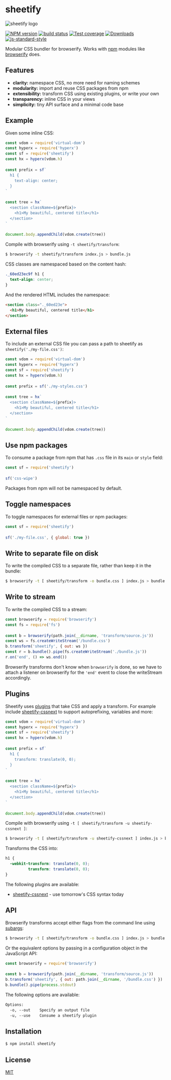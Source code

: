 # sheetify
<img
  alt="sheetify logo"
  height="100"
  style="max-width: 100%"
  data-canonical-src="https://github.com/sheetify/logo"
  src="https://raw.githubusercontent.com/sheetify/logo/master/512v6.png">

[![NPM version][npm-image]][npm-url]
[![build status][travis-image]][travis-url]
[![Test coverage][codecov-image]][codecov-url]
[![Downloads][downloads-image]][downloads-url]
[![js-standard-style][standard-image]][standard-url]

Modular CSS bundler for browserify. Works with [npm](http://npmjs.org/) modules
like [browserify](http://browserify.org/) does.

## Features
- __clarity:__ namespace CSS, no more need for naming schemes
- __modularity:__ import and reuse CSS packages from npm
- __extensibility:__ transform CSS using existing plugins, or write your own
- __transparency:__ inline CSS in your views
- __simplicity:__ tiny API surface and a minimal code base

## Example
Given some inline CSS:
```js
const vdom = require('virtual-dom')
const hyperx = require('hyperx')
const sf = require('sheetify')
const hx = hyperx(vdom.h)

const prefix = sf`
  h1 {
    text-align: center;
  }
`

const tree = hx`
  <section className=${prefix}>
    <h1>My beautiful, centered title</h1>
  </section>
`

document.body.appendChild(vdom.create(tree))
```

Compile with browserify using `-t sheetify/transform`:
```sh
$ browserify -t sheetify/transform index.js > bundle.js
```

CSS classes are namespaced based on the content hash:
```css
._60ed23ec9f h1 {
  text-align: center;
}
```

And the rendered HTML includes the namespace:
```html
<section class="._60ed23e">
  <h1>My beautiful, centered title</h1>
</section>
```

## External files
To include an external CSS file you can pass a path to sheetify as
`sheetify('./my-file.css')`:
```js
const vdom = require('virtual-dom')
const hyperx = require('hyperx')
const sf = require('sheetify')
const hx = hyperx(vdom.h)

const prefix = sf('./my-styles.css')

const tree = hx`
  <section className=${prefix}>
    <h1>My beautiful, centered title</h1>
  </section>
`

document.body.appendChild(vdom.create(tree))
```

## Use npm packages
To consume a package from npm that has `.css` file in its `main` or `style`
field:
```js
const sf = require('sheetify')

sf('css-wipe')
```
Packages from npm will not be namespaced by default.

## Toggle namespaces
To toggle namespaces for external files or npm packages:
```js
const sf = require('sheetify')

sf('./my-file.css', { global: true })
```

## Write to separate file on disk
To write the compiled CSS to a separate file, rather than keep it in the
bundle:
```sh
$ browserify -t [ sheetify/transform -o bundle.css ] index.js > bundle.js
```

## Write to stream
To write the compiled CSS to a stream:
```js
const browserify = require('browserify')
const fs = require('fs')

const b = browserify(path.join(__dirname, 'transform/source.js'))
const ws = fs.createWriteStream('/bundle.css')
b.transform('sheetify', { out: ws })
const r = b.bundle().pipe(fs.createWriteStream('./bundle.js'))
r.on('end', () => ws.end())
```
Browserify transforms don't know when `browserify` is done, so we have to
attach a listener on browserify for the `'end'` event to close the writeStream
accordingly.

## Plugins
Sheetify uses [plugins](#plugins) that take CSS and apply a transform.
For example include
[sheetify-cssnext](https://github.com/sheetify/sheetify-cssnext) to support
autoprefixing, variables and more:
```js
const vdom = require('virtual-dom')
const hyperx = require('hyperx')
const sf = require('sheetify')
const hx = hyperx(vdom.h)

const prefix = sf`
  h1 {
    transform: translate(0, 0);
  }
`

const tree = hx`
  <section className=${prefix}>
    <h1>My beautiful, centered title</h1>
  </section>
`

document.body.appendChild(vdom.create(tree))
```

Compile with browserify using `-t [ sheetify/transform -u sheetify-cssnext ]`:
```sh
$ browserify -t [ sheetify/transform -u sheetify-cssnext ] index.js > bundle.js
```

Transforms the CSS into:
```css
h1 {
  -webkit-transform: translate(0, 0);
          transform: translate(0, 0);
}
```

The following plugins are available:
- [sheetify-cssnext](https://github.com/sheetify/sheetify-cssnext) - use
  tomorrow's CSS syntax today

## API
Browserify transforms accept either flags from the command line using
[subargs](https://github.com/substack/subarg):
```sh
$ browserify -t [ sheetify/transform -o bundle.css ] index.js > bundle.js
```
Or the equivalent options by passing in a configuration object in the
JavaScript API:
```js
const browserify = require('browserify')

const b = browserify(path.join(__dirname, 'transform/source.js'))
b.transform('sheetify', { out: path.join(__dirname, '/bundle.css') })
b.bundle().pipe(process.stdout)
```
The following options are available:
```txt
Options:
  -o, --out    Specify an output file
  -u, --use    Consume a sheetify plugin
```

## Installation
```sh
$ npm install sheetify
```

## License
[MIT](https://tldrlegal.com/license/mit-license)

[npm-image]: https://img.shields.io/npm/v/sheetify.svg?style=flat-square
[npm-url]: https://npmjs.org/package/sheetify
[travis-image]: https://img.shields.io/travis/sheetify/sheetify/master.svg?style=flat-square
[travis-url]: https://travis-ci.org/sheetify/sheetify
[codecov-image]: https://img.shields.io/codecov/c/github/sheetify/sheetify/master.svg?style=flat-square
[codecov-url]: https://codecov.io/github/sheetify/sheetify
[downloads-image]: http://img.shields.io/npm/dm/sheetify.svg?style=flat-square
[downloads-url]: https://npmjs.org/package/sheetify
[standard-image]: https://img.shields.io/badge/code%20style-standard-brightgreen.svg?style=flat-square
[standard-url]: https://github.com/feross/standard
